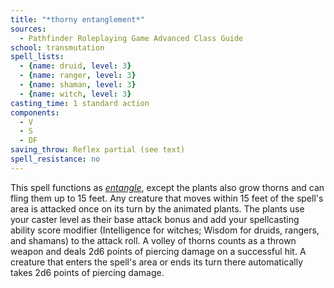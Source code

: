 ```yaml
---
title: "*thorny entanglement*"
sources:
  - Pathfinder Roleplaying Game Advanced Class Guide
school: transmutation
spell_lists:
  - {name: druid, level: 3}
  - {name: ranger, level: 3}
  - {name: shaman, level: 3}
  - {name: witch, level: 3}
casting_time: 1 standard action
components:
  - V
  - S
  - DF
saving_throw: Reflex partial (see text)
spell_resistance: no
---
```


This spell functions as [*entangle*](/spells/entangle/), except the plants also grow thorns and can fling them up to 15 feet. Any creature that moves within 15 feet of the spell's area is attacked once on its turn by the animated plants. The plants use your caster level as their base attack bonus and add your spellcasting ability score modifier (Intelligence for witches; Wisdom for druids, rangers, and shamans) to the attack roll. A volley of thorns counts as a thrown weapon and deals 2d6 points of piercing damage on a successful hit. A creature that enters the spell's area or ends its turn there automatically takes 2d6 points of piercing damage.

